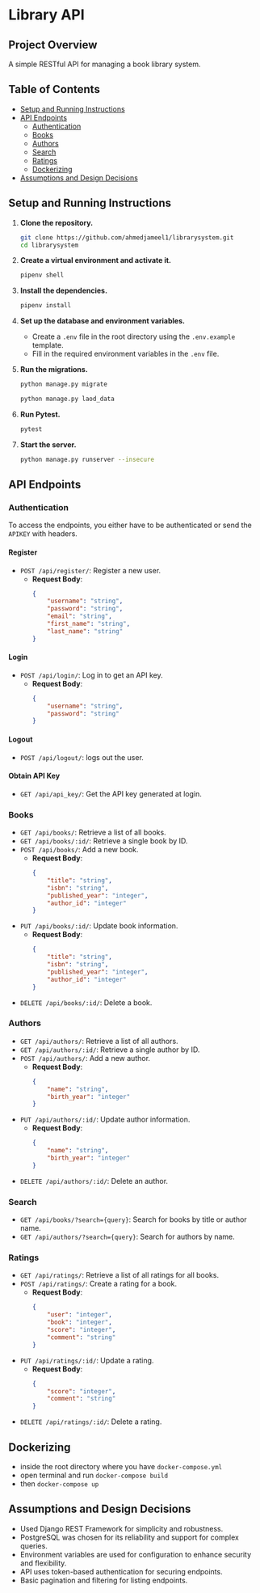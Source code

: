 # Library API

## Project Overview
A simple RESTful API for managing a book library system.

## Table of Contents
- [Setup and Running Instructions](#setup-and-running-instructions)
- [API Endpoints](#api-endpoints)
  - [Authentication](#authentication)
  - [Books](#books)
  - [Authors](#authors)
  - [Search](#search)
  - [Ratings](#ratings)
  - [Dockerizing](#dockerizing)
- [Assumptions and Design Decisions](#assumptions-and-design-decisions)

## Setup and Running Instructions

1. **Clone the repository.**

    ```bash
    git clone https://github.com/ahmedjameel1/librarysystem.git
    cd librarysystem
    ```

2. **Create a virtual environment and activate it.**

    ```bash
    pipenv shell
    ```

3. **Install the dependencies.**

    ```bash
    pipenv install
    ```

4. **Set up the database and environment variables.**
    - Create a `.env` file in the root directory using the `.env.example` template.
    - Fill in the required environment variables in the `.env` file.

5. **Run the migrations.**

    ```bash
    python manage.py migrate
    ```
    ```bash
    python manage.py laod_data
    ```

6. **Run Pytest.**

    ```bash
    pytest
    ```

7. **Start the server.**

    ```bash
    python manage.py runserver --insecure
    ```

## API Endpoints

### Authentication
To access the endpoints, you either have to be authenticated or send the `APIKEY` with headers.

#### Register
- `POST /api/register/`: Register a new user.
    - **Request Body**:
        ```json
        {
            "username": "string",
            "password": "string",
            "email": "string",
            "first_name": "string",
            "last_name": "string"
        }
        ```

#### Login
- `POST /api/login/`: Log in to get an API key.
    - **Request Body**:
        ```json
        {
            "username": "string",
            "password": "string"
        }
        ```
#### Logout
- `POST /api/logout/`: logs out the user.

#### Obtain API Key
- `GET /api/api_key/`: Get the API key generated at login.

### Books

- `GET /api/books/`: Retrieve a list of all books.
- `GET /api/books/:id/`: Retrieve a single book by ID.
- `POST /api/books/`: Add a new book.
    - **Request Body**:
        ```json
        {
            "title": "string",
            "isbn": "string",
            "published_year": "integer",
            "author_id": "integer"
        }
        ```
- `PUT /api/books/:id/`: Update book information.
    - **Request Body**:
        ```json
        {
            "title": "string",
            "isbn": "string",
            "published_year": "integer",
            "author_id": "integer"
        }
        ```
- `DELETE /api/books/:id/`: Delete a book.

### Authors

- `GET /api/authors/`: Retrieve a list of all authors.
- `GET /api/authors/:id/`: Retrieve a single author by ID.
- `POST /api/authors/`: Add a new author.
    - **Request Body**:
        ```json
        {
            "name": "string",
            "birth_year": "integer"
        }
        ```
- `PUT /api/authors/:id/`: Update author information.
    - **Request Body**:
        ```json
        {
            "name": "string",
            "birth_year": "integer"
        }
        ```
- `DELETE /api/authors/:id/`: Delete an author.

### Search

- `GET /api/books/?search={query}`: Search for books by title or author name.
- `GET /api/authors/?search={query}`: Search for authors by name.

### Ratings

- `GET /api/ratings/`: Retrieve a list of all ratings for all books.
- `POST /api/ratings/`: Create a rating for a book.
    - **Request Body**:
        ```json
        {
            "user": "integer",
            "book": "integer",
            "score": "integer",
            "comment": "string"
        }
        ```
- `PUT /api/ratings/:id/`: Update a rating.
    - **Request Body**:
        ```json
        {
            "score": "integer",
            "comment": "string"
        }
        ```
- `DELETE /api/ratings/:id/`: Delete a rating.

## Dockerizing

- inside the root directory where you have `docker-compose.yml`
- open terminal and run `docker-compose build`
- then `docker-compose up`

## Assumptions and Design Decisions

- Used Django REST Framework for simplicity and robustness.
- PostgreSQL was chosen for its reliability and support for complex queries.
- Environment variables are used for configuration to enhance security and flexibility.
- API uses token-based authentication for securing endpoints.
- Basic pagination and filtering for listing endpoints.
